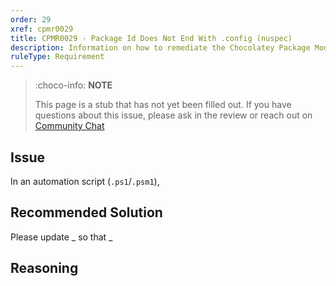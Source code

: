 ```yaml
---
order: 29
xref: cpmr0029
title: CPMR0029 - Package Id Does Not End With .config (nuspec)
description: Information on how to remediate the Chocolatey Package Moderation Rule 0029
ruleType: Requirement
---
```


<?! Include "../../../../../shared/package-validator-rule-requirement.txt" /?>

> :choco-info: **NOTE**
>
> This page is a stub that has not yet been filled out. If you have questions about this issue, please ask in the review or reach out on [Community Chat](https://ch0.co/community)

## Issue

In an automation script (`.ps1`/`.psm1`),

## Recommended Solution

Please update _ so that _

## Reasoning
